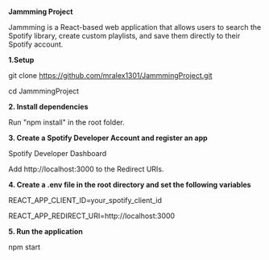 **Jammming Project**

Jammming is a React-based web application that allows users to search the Spotify library, create custom playlists, and save them directly to their Spotify account. 

**1.Setup**

git clone https://github.com/mralex1301/JammmingProject.git 

cd JammmingProject

**2. Install dependencies** 

Run "npm install" in the root folder. 

**3. Create a Spotify Developer Account and register an app**

Spotify Developer Dashboard

Add http://localhost:3000 to the Redirect URIs.

**4. Create a .env file in the root directory and set the following variables** 

REACT_APP_CLIENT_ID=your_spotify_client_id

REACT_APP_REDIRECT_URI=http://localhost:3000

**5. Run the application**

npm start
